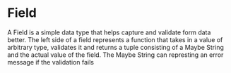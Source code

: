 # Field

A Field is a simple data type that helps capture and validate form data better.
The left side of a field represents a function that takes in a value of arbitrary type, 
validates it and returns a tuple consisting of a Maybe String and the actual value of the field.
The Maybe String can represting an error message if the validation fails

